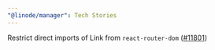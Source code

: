 ```yaml
---
"@linode/manager": Tech Stories
---
```


Restrict direct imports of Link from `react-router-dom` ([#11801](https://github.com/linode/manager/pull/11801))

